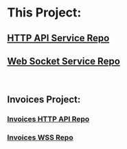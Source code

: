 # This Project:
## [HTTP API Service Repo](https://github.com/TooWorthless/HttpApiService)

## [Web Socket Service Repo](https://github.com/TooWorthless/WebSocketService)

<br>

## Invoices Project:
### [Invoices HTTP API Repo](https://github.com/TooWorthless/InvoicesHttpApi)
### [Invoices WSS Repo](https://github.com/TooWorthless/InvoicesWSS)